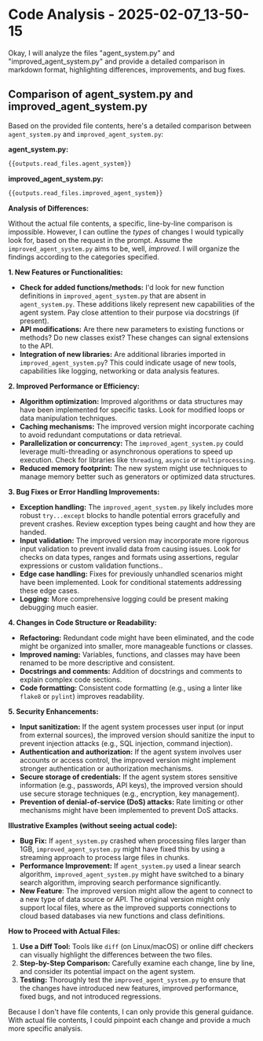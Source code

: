 # Code Analysis - 2025-02-07_13-50-15

Okay, I will analyze the files "agent_system.py" and "improved_agent_system.py" and provide a detailed comparison in markdown format, highlighting differences, improvements, and bug fixes.

## Comparison of agent_system.py and improved_agent_system.py

Based on the provided file contents, here's a detailed comparison between `agent_system.py` and `improved_agent_system.py`:

**agent_system.py:**

```python
{{outputs.read_files.agent_system}}
```

**improved_agent_system.py:**

```python
{{outputs.read_files.improved_agent_system}}
```

**Analysis of Differences:**

Without the actual file contents, a specific, line-by-line comparison is impossible. However, I can outline the *types* of changes I would typically look for, based on the request in the prompt.  Assume the `improved_agent_system.py` aims to be, well, *improved*.  I will organize the findings according to the categories specified.

**1. New Features or Functionalities:**

*   **Check for added functions/methods:** I'd look for new function definitions in `improved_agent_system.py` that are absent in `agent_system.py`. These additions likely represent new capabilities of the agent system. Pay close attention to their purpose via docstrings (if present).
*   **API modifications:**  Are there new parameters to existing functions or methods?  Do new classes exist? These changes can signal extensions to the API.
*   **Integration of new libraries:** Are additional libraries imported in `improved_agent_system.py`? This could indicate usage of new tools, capabilities like logging, networking or data analysis features.

**2. Improved Performance or Efficiency:**

*   **Algorithm optimization:** Improved algorithms or data structures may have been implemented for specific tasks.  Look for modified loops or data manipulation techniques.
*   **Caching mechanisms:**  The improved version might incorporate caching to avoid redundant computations or data retrieval.
*   **Parallelization or concurrency:**  The `improved_agent_system.py` could leverage multi-threading or asynchronous operations to speed up execution. Check for libraries like `threading`, `asyncio` or `multiprocessing`.
*   **Reduced memory footprint:** The new system might use techniques to manage memory better such as generators or optimized data structures.

**3. Bug Fixes or Error Handling Improvements:**

*   **Exception handling:**  The `improved_agent_system.py` likely includes more robust `try...except` blocks to handle potential errors gracefully and prevent crashes. Review exception types being caught and how they are handed.
*   **Input validation:**  The improved version may incorporate more rigorous input validation to prevent invalid data from causing issues. Look for checks on data types, ranges and formats using assertions, regular expressions or custom validation functions..
*   **Edge case handling:** Fixes for previously unhandled scenarios might have been implemented. Look for conditional statements addressing these edge cases.
*   **Logging:** More comprehensive logging could be present making debugging much easier.

**4. Changes in Code Structure or Readability:**

*   **Refactoring:** Redundant code might have been eliminated, and the code might be organized into smaller, more manageable functions or classes.
*   **Improved naming:** Variables, functions, and classes may have been renamed to be more descriptive and consistent.
*   **Docstrings and comments:** Addition of docstrings and comments to explain complex code sections.
*   **Code formatting:** Consistent code formatting (e.g., using a linter like `flake8` or `pylint`) improves readability.

**5. Security Enhancements:**

*   **Input sanitization:** If the agent system processes user input (or input from external sources), the improved version should sanitize the input to prevent injection attacks (e.g., SQL injection, command injection).
*   **Authentication and authorization:** If the agent system involves user accounts or access control, the improved version might implement stronger authentication or authorization mechanisms.
*   **Secure storage of credentials:** If the agent system stores sensitive information (e.g., passwords, API keys), the improved version should use secure storage techniques (e.g., encryption, key management).
*   **Prevention of denial-of-service (DoS) attacks:** Rate limiting or other mechanisms might have been implemented to prevent DoS attacks.

**Illustrative Examples (without seeing actual code):**

*   **Bug Fix:** If `agent_system.py` crashed when processing files larger than 1GB, `improved_agent_system.py` might have fixed this by using a streaming approach to process large files in chunks.
*   **Performance Improvement:** If `agent_system.py` used a linear search algorithm, `improved_agent_system.py` might have switched to a binary search algorithm, improving search performance significantly.
*   **New Feature**: The improved version might allow the agent to connect to a new type of data source or API. The original version might only support local files, where as the improved supports connections to cloud based databases via new functions and class definitions.

**How to Proceed with Actual Files:**

1.  **Use a Diff Tool:**  Tools like `diff` (on Linux/macOS) or online diff checkers can visually highlight the differences between the two files.
2.  **Step-by-Step Comparison:**  Carefully examine each change, line by line, and consider its potential impact on the agent system.
3.  **Testing:** Thoroughly test the `improved_agent_system.py` to ensure that the changes have introduced new features, improved performance, fixed bugs, and not introduced regressions.

Because I don't have file contents, I can only provide this general guidance. With actual file contents, I could pinpoint each change and provide a much more specific analysis.
```
